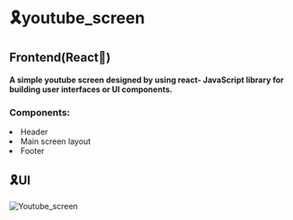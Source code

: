 
# 🎗youtube_screen
<h2>Frontend(React💙)</h2>
<h4> A simple youtube screen designed by using react- JavaScript library for building user interfaces or UI components.</h4>
<h3>Components:</h3> 
    <li>Header </li>
    <li>Main screen layout </li>
    <li>Footer </li>
    
   <h2>🎗UI</h2>  
   
  ![Youtube_screen](https://user-images.githubusercontent.com/55224607/118467500-4422d480-b71d-11eb-9d34-7f97ac98dbff.png)



